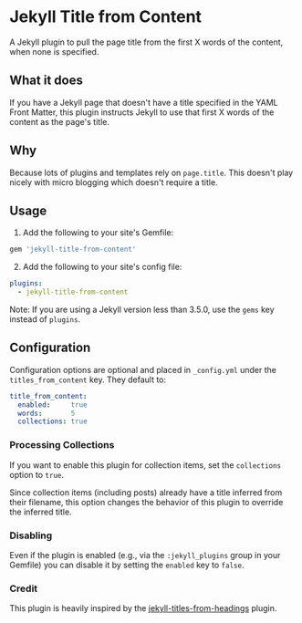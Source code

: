 # Jekyll Title from Content

A Jekyll plugin to pull the page title from the first X words of the content, when none is specified.

## What it does

If you have a Jekyll page that doesn't have a title specified in the YAML Front Matter, this plugin instructs Jekyll to use that first X words of the content as the page's title.

## Why

Because lots of plugins and templates rely on `page.title`. This doesn't play nicely with micro blogging which doesn't require a title.

## Usage

1. Add the following to your site's Gemfile:

  ```ruby
  gem 'jekyll-title-from-content'
  ```

2. Add the following to your site's config file:

  ```yml
  plugins:
    - jekyll-title-from-content
  ```
  Note: If you are using a Jekyll version less than 3.5.0, use the `gems` key instead of `plugins`.

## Configuration

Configuration options are optional and placed in `_config.yml` under the `titles_from_content` key. They default to:

```yml
title_from_content:
  enabled:     true
  words:       5
  collections: true
```

### Processing Collections

If you want to enable this plugin for collection items, set the `collections` option to `true`.

Since collection items (including posts) already have a title inferred from their filename, this option changes the behavior of this plugin to override the inferred title.

### Disabling

Even if the plugin is enabled (e.g., via the `:jekyll_plugins` group in your Gemfile) you can disable it by setting the `enabled` key to `false`.

### Credit

This plugin is heavily inspired by the [jekyll-titles-from-headings](https://github.com/benbalter/jekyll-titles-from-headings) plugin.

